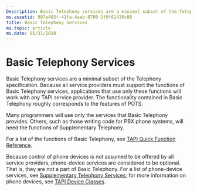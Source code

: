 ```yaml
---
Description: Basic Telephony services are a minimal subset of the Telephony specification.
ms.assetid: 997e405f-41fa-4aeb-8700-3f9f61430c88
title: Basic Telephony Services
ms.topic: article
ms.date: 05/31/2018
---
```


# Basic Telephony Services

Basic Telephony services are a minimal subset of the Telephony specification. Because all service providers must support the functions of Basic Telephony services, applications that use only these functions will work with any TAPI service provider. The functionality contained in Basic Telephony roughly corresponds to the features of POTS.

Many programmers will use only the services that Basic Telephony provides. Others, such as those writing code for PBX phone systems, will need the functions of Supplementary Telephony.

For a list of the functions of Basic Telephony, see [TAPI Quick Function Reference](https://msdn.microsoft.com/library/ms737239(v=VS.85).aspx).

Because control of phone devices is not assumed to be offered by all service providers, phone-device services are considered to be optional. That is, they are not a part of Basic Telephony. For a list of phone-device services, see [Supplementary Telephony Services](supplementary-telephony-services.md); for more information on phone devices, see [TAPI Device Classes](https://msdn.microsoft.com/library/ms737225(v=VS.85).aspx).

 

 



